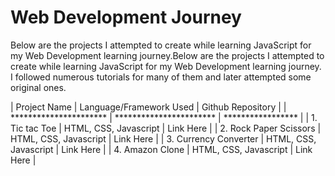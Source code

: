 # Web Development Journey
Below are the projects I attempted to create while learning JavaScript for my Web Development learning journey.Below are the projects I attempted to create while learning JavaScript for my Web Development learning journey. I followed numerous tutorials for many of them and later attempted some original ones.


| Project Name           | Language/Framework Used | Github Repository |
| ********************** | *********************** | ***************** |
| 1. Tic tac Toe         | HTML, CSS, Javascript   |  Link Here         |
| 2. Rock Paper Scissors | HTML, CSS, Javascript   |  Link Here        |
| 3. Currency Converter  | HTML, CSS, Javascript   |  Link Here        | 
| 4. Amazon Clone        | HTML, CSS, Javascript   |  Link Here        |
